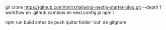 git clone https://github.com/timlrx/tailwind-nextjs-starter-blog.git --depth 1
workflow en .github
cambios en next.config.js
npm i


npm run build antes de push
quitar folder 'out' de gitgnore